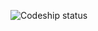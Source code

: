 ![Codeship status](https://codeship.com/projects/d1dc7cb0-ebf0-0132-c92e-1a6982ed746d/status?branch=master)